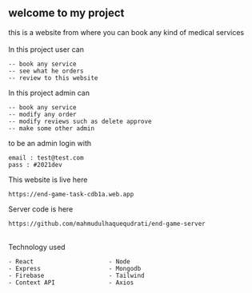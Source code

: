 ## welcome to my project

this is a website from where you can book any kind of medical services
<br/>
<br/>
In this project user can

```
-- book any service
-- see what he orders
-- review to this website
```

In this project admin can

```
-- book any service
-- modify any order
-- modify reviews such as delete approve
-- make some other admin
```

to be an admin login with

```
email : test@test.com
pass : #2021dev
```

This website is live here

```
https://end-game-task-cdb1a.web.app
```

Server code is here

```
https://github.com/mahmudulhaquequdrati/end-game-server
```

<br/>
Technology used
<br/>

```
- React                     - Node
- Express                   - Mongodb
- Firebase                  - Tailwind
- Context API               - Axios
```
